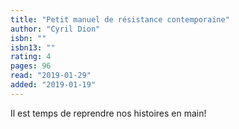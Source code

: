 ```yaml
---
title: "Petit manuel de résistance contemporaine"
author: "Cyril Dion"
isbn: ""
isbn13: ""
rating: 4
pages: 96
read: "2019-01-29"
added: "2019-01-19"
---
```

Il est temps de reprendre nos histoires en main!
